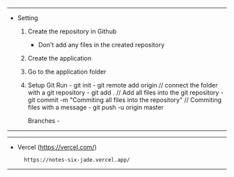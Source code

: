 ------------------------------------------------------------------------------------
- Setting
	1) Create the repository in Github
		- Don't add any files in the created repository
		
	2) Create the application 
	3) Go to the application folder
	4) Setup Git 
		Run 
			- git init 
			- git remote add origin <GIT URL> // connect the folder with a git repository
			- git add . // Add all files into the git repository
			- git commit -m "Commiting all files into the repository" // Commiting files with a message 
			- git push -u origin master

		Branches
			- 

------------------------------------------------------------------------------------------

------------------------------------------------------------------------------------------
- Vercel (https://vercel.com/)

		https://notes-six-jade.vercel.app/

------------------------------------------------------------------------------------------
